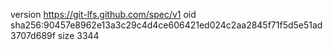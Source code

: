version https://git-lfs.github.com/spec/v1
oid sha256:90457e8962e13a3c29c4d4ce606421ed024c2aa2845f71f5d5e51ad3707d689f
size 3344
